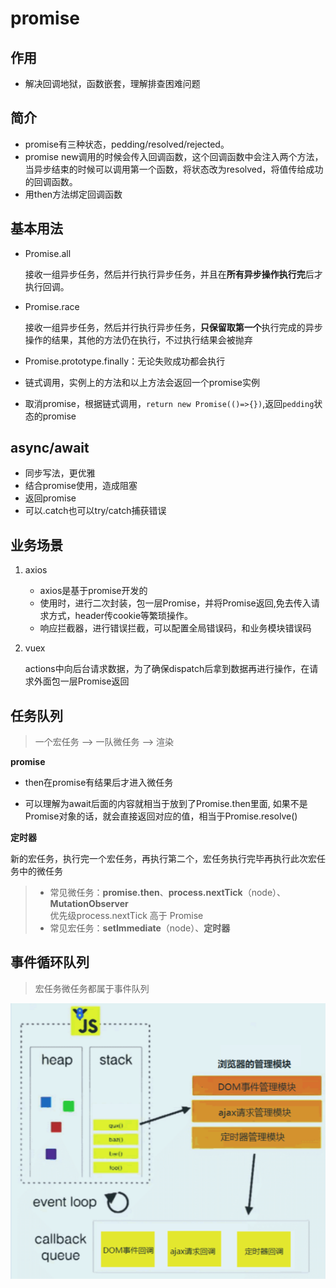 # promise
## 作用
- 解决回调地狱，函数嵌套，理解排查困难问题

## 简介

- promise有三种状态，pedding/resolved/rejected。
- promise new调用的时候会传入回调函数，这个回调函数中会注入两个方法，当异步结束的时候可以调用第一个函数，将状态改为resolved，将值传给成功的回调函数。
- 用then方法绑定回调函数

## 基本用法
 - Promise.all

    接收一组异步任务，然后并行执行异步任务，并且在**所有异步操作执行完**后才执行回调。
 - Promise.race

    接收一组异步任务，然后并行执行异步任务，**只保留取第一个**执行完成的异步操作的结果，其他的方法仍在执行，不过执行结果会被抛弃

 - Promise.prototype.finally：无论失败成功都会执行
 - 链式调用，实例上的方法和以上方法会返回一个promise实例
 - 取消promise，根据链式调用，`return new Promise(()=>{})`,返回`pedding`状态的promise

## async/await
- 同步写法，更优雅
- 结合promise使用，造成阻塞
- 返回promise
- 可以.catch也可以try/catch捕获错误
## 业务场景
1. axios
   - axios是基于promise开发的
   - 使用时，进行二次封装，包一层Promise，并将Promise返回,免去传入请求方式，header传cookie等繁琐操作。
   - 响应拦截器，进行错误拦截，可以配置全局错误码，和业务模块错误码
2. vuex

    actions中向后台请求数据，为了确保dispatch后拿到数据再进行操作，在请求外面包一层Promise返回
## 任务队列
> 一个宏任务 —> 一队微任务 —> 渲染

**promise**

 - then在promise有结果后才进入微任务

 - 可以理解为await后面的内容就相当于放到了Promise.then里面,
 如果不是Promise对象的话，就会直接返回对应的值，相当于Promise.resolve()

**定时器**

新的宏任务，执行完一个宏任务，再执行第二个，宏任务执行完毕再执行此次宏任务中的微任务

>- 常见微任务：**promise.then**、**process.nextTick**（node）、**MutationObserver**
    <br>
    优先级process.nextTick 高于 Promise
>- 常见宏任务：**setImmediate**（node）、**定时器**

## 事件循环队列
>宏任务微任务都属于事件队列

![](./imgs/事件轮询@promise.png)